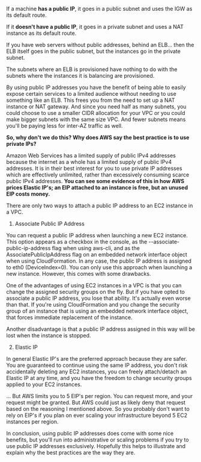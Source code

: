 If a machine **has a public IP**, it goes in a public subnet and uses the IGW as its default route.

If it **doesn't have a public IP**, it goes in a private subnet and uses a NAT instance as its default route.

If you have web servers without public addresses, behind an ELB... then the ELB itself goes in the public subnet, but the instances go in the private subnet.

The subnets where an ELB is provisioned have nothing to do with the subnets where the instances it is balancing are provisioned.



By using public IP addresses you have the benefit of being able to easily expose certain services to a limited audience without needing to use something like an ELB. This frees you from the need to set up a NAT instance or NAT gateway. And since you need half as many subnets, you could choose to use a smaller CIDR allocation for your VPC or you could make bigger subnets with the same size VPC. And fewer subnets means you'll be paying less for inter-AZ traffic as well.



**So, why don't we do this? Why does AWS say the best practice is to use private IPs?**

Amazon Web Services has a limited supply of public IPv4 addresses because the internet as a whole has a limited supply of public IPv4 addresses. It is in their best interest for you to use private IP addresses which are effectively unlimited, rather than excessively consuming scarce public IPv4 addresses. **You can see some evidence of this in how AWS prices Elastic IP's; an EIP attached to an instance is free, but an unused EIP costs money.**



There are only two ways to attach a public IP address to an EC2 instance in a VPC.

1. Associate Public IP Address

You can request a public IP address when launching a new EC2 instance. This option appears as a checkbox in the console, as the --associate-public-ip-address flag when using aws-cli, and as the AssociatePublicIpAddress flag on an embedded network interface object when using CloudFormation. In any case, the public IP address is assigned to eth0 (DeviceIndex=0). You can only use this approach when launching a new instance. However, this comes with some drawbacks.

One of the advantages of using EC2 instances in a VPC is that you can change the assigned security groups on the fly. But if you have opted to associate a public IP address, you lose that ability. It's actually even worse than that. If you're using CloudFormation and you change the security group of an instance that is using an embedded network interface object, that forces immediate replacement of the instance.

Another disadvantage is that a public IP address assigned in this way will be lost when the instance is stopped.

2. Elastic IP

In general Elastic IP's are the preferred approach because they are safer. You are guaranteed to continue using the same IP address, you don't risk accidentally deleting any EC2 instances, you can freely attach/detach an Elastic IP at any time, and you have the freedom to change security groups applied to your EC2 instances.

... But AWS limits you to 5 EIP's per region. You can request more, and your request might be granted. But AWS could just as likely deny that request based on the reasoning I mentioned above. So you probably don't want to rely on EIP's if you plan on ever scaling your infrastructure beyond 5 EC2 instances per region.

In conclusion, using public IP addresses does come with some nice benefits, but you'll run into administrative or scaling problems if you try to use public IP addresses exclusively. Hopefully this helps to illustrate and explain why the best practices are the way they are.

